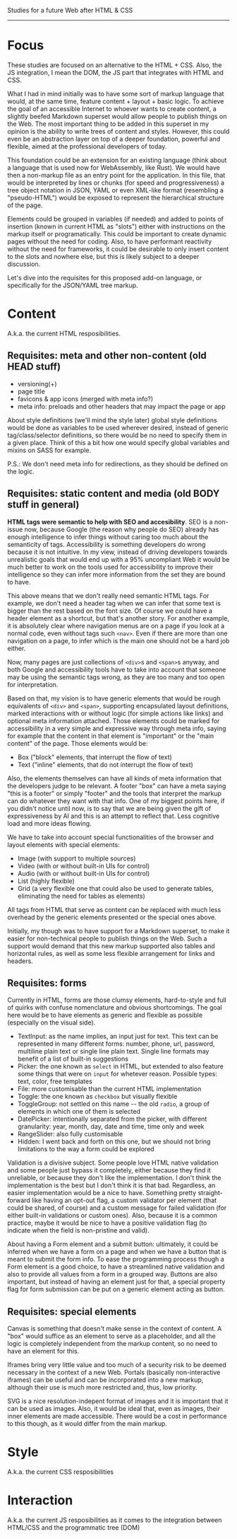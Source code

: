 Studies for a future Web after HTML &amp; CSS

---
# Focus

These studies are focused on an alternative to the HTML + CSS. Also, the JS integration, I mean the DOM, the JS part that integrates with HTML and CSS.

What I had in mind initially was to have some sort of markup language that would, at the same time, feature content + layout + basic logic. To achieve the goal of an accessible Internet to whoever wants to create content, a slightly beefed Markdown superset would allow people to publish things on the Web. The most important thing to be added in this superset in my opinion is the ability to write trees of content and styles. However, this could even be an abstraction layer on top of a deeper foundation, powerful and flexible, aimed at the professional developers of today.

This foundation could be an extension for an existing language (think about a language that is used now for WebAssembly, like Rust). We would have then a non-markup file as an entry point for the application. In this file, that would be interpreted by lines or chunks (for speed and progressiveness) a tree object notation in JSON, YAML or even XML-like format (resembling a "pseudo-HTML") would be exposed to represent the hierarchical structure of the page.

Elements could be grouped in variables (if needed) and added to points of insertion (known in current HTML as "slots") either with instructions on the markup itself or programatically. This could be important to create dynamic pages without the need for coding. Also, to have performant reactivity without the need for frameworks, it could be desirable to only insert content to the slots and nowhere else, but this is likely subject to a deeper discussion.

Let's dive into the requisites for this proposed add-on language, or specifically for the JSON/YAML tree markup.


# Content

A.k.a. the current HTML resposibilities.

## Requisites: meta and other non-content (old HEAD stuff)

- versioning(+)
- page title
- favicons & app icons (merged with meta info?)
- meta info: preloads and other headers that may impact the page or app

About style definitions (we'll mind the style later) global style definitions would be done as variables to be used wherever desired, instead of generic tag/class/selector definitions, so there would be no need to specify them in a given place. Think of this a bit how one would specify global variables and mixins on SASS for example.

P.S.: We don't need meta info for redirections, as they should be defined on the logic.

## Requisites: static content and media (old BODY stuff in general)

**HTML tags were semantic to help with SEO and accesibility**. SEO is a non-issue now, because Google (the reason why people do SEO) already has enough intelligence to infer things without caring too much about the semanticity of tags. Accessibility is something developers do wrong because it is not intuitive. In my view, instead of driving developers towards unrealistic goals that would end up with a 95% uncompliant Web it would be much better to work on the tools used for accessibility to improve their intelligence so they can infer more information from the set they are bound to have.

This above means that we don't really need semantic HTML tags. For example, we don't need a header tag when we can infer that some text is bigger than the rest based on the font size. Of course we could have a header element as a shortcut, but that's another story. For another example, it is absolutely clear where navigation menus are on a page if you look at a normal code, even without tags such `<nav>`. Even if there are more than one navigation on a page, to infer which is the main one should not be a hard job either.

Now, many pages are just collections of `<div>`s and `<span>`s anyway, and both Google and accessibility tools have to take into account that someone may be using the semantic tags wrong, as they are too many and too open for interpretation.

Based on that, my vision is to have generic elements that would be rough equivalents of `<div>` and `<span>`, supporting encapsulated layout definitions, marked interactions with or without logic (for simple actions like links) and optional meta information attached. Those elements could be marked for accessibility in a very simple and expressive way through meta info, saying for example that the content in that element is "important" or the "main content" of the page. Those elements would be:
- Box ("block" elements, that interrupt the flow of text)
- Text ("inline" elements, that do not interrupt the flow of text)

Also, the elements themselves can have all kinds of meta information that the developers judge to be relevant. A footer "box" can have a meta saying "this is a footer" or simply "footer" and the tools that interpret the markup can do whatever they want with that info. One of my biggest points here, if you didn't notice until now, is to say that we are being given the gift of expressiveness by AI and this is an attempt to reflect that. Less cognitive load and more ideas flowing.

We have to take into account special functionalities of the browser and layout elements with special elements:
- Image (with support to multiple sources)
- Video (with or without built-in UIs for control)
- Audio (with or without built-in UIs for control)
- List (highly flexible)
- Grid (a very flexible one that could also be used to generate tables, eliminating the need for tables as elements)

All tags from HTML that serve as content can be replaced with much less overhead by the generic elements presented or the special ones above.

Initially, my though was to have support for a Markdown superset, to make it easier for non-technical people to publish things on the Web. Such a support would demand that this new markup supported also tables and horizontal rules, as well as some less flexible arrangement for links and headers.

## Requisites: forms

Currently in HTML, forms are those clumsy elements, hard-to-style and full of quirks with confuse nomenclature and obvious shortcomings. The goal here would be to have elements as generic and flexible as possible (especially on the visual side).

- TextInput: as the name implies, an input just for text. This text can be represented in many different forms: number, phone, url, password, multiline plain text or single line plain text. Single line formats may benefit of a list of built-in suggestions
- Picker: the one known as `select` in HTML, but extended to also feature some things that were on `input` for whetever reason. Possible types: text, color, free templates
- File: more customisable than the current HTML implementation
- Toggle: the one known as `checkbox` but visually flexible
- ToggleGroup: not settled on this name -- the old `radio`, a group of elements in which one of them is selected
- DatePicker: intentionally separated from the picker, with different granularity: year, month, day, date and time, time only and week
- RangeSlider: also fully customisable
- Hidden: I went back and forth on this one, but we should not bring limitations to the way a form could be explored

Validation is a divisive subject. Some people love HTML native validation and some people just bypass it completely, either because they find it unreliable, or because they don't like the implementation. I don't think the implementation is the best but I don't think it is that bad. Regardless, an easier implementation would be a nice to have. Something pretty straight-forward like having an opt-out flag, a custom validator per element (that could be shared, of course) and a custom message for failed validation (for either built-in validations or custom ones). Also, because it is a common practice, maybe it would be nice to have a positive validation flag (to indicate when the field is non-pristine and valid).

About having a Form element and a submit button: ultimately, it could be inferred when we have a form on a page and when we have a button that is meant to submit the form info. To ease the programming process though a Form element is a good choice, to have a streamlined native validation and also to provide all values from a form in a grouped way. Buttons are also important, but instead of having an element just for that, a special property flag for form submission can be put on a generic element acting as button.

## Requisites: special elements

Canvas is something that doesn't make sense in the context of content. A "box" would suffice as an element to serve as a placeholder, and all the logic is completely independent from the markup content, so no need to have an element for this.

Iframes bring very little value and too much of a security risk to be deemed necessary in the context of a new Web. Portals (basically non-interactive iframes) can be useful and can be incorporated into a new markup, although their use is much more restricted and, thus, low priority.

SVG is a nice resolution-indepent format of images and it is important that it can be used as images. Also, it would be ideal that, even as images, their inner elements are made accessible. There would be a cost in performance to this though, as it would differ from the main markup.

# Style

A.k.a. the current CSS resposibilities

# Interaction

A.k.a. the current JS resposibilities as it comes to the integration between HTML/CSS and the programmatic tree (DOM)
